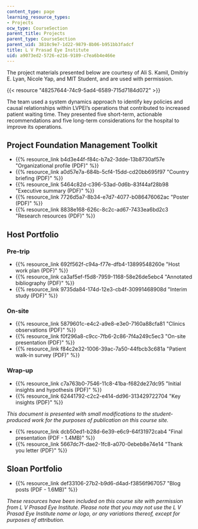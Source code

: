```yaml
---
content_type: page
learning_resource_types:
- Projects
ocw_type: CourseSection
parent_title: Projects
parent_type: CourseSection
parent_uid: 3818c9e7-1d22-9879-8b06-b951bb3fadcf
title: L V Prasad Eye Institute
uid: a9073ed2-5726-e216-9189-c7ea6b4e466e
---
```


The project materials presented below are courtesy of Ali S. Kamil, Dmitriy E. Lyan, Nicole Yap, and MIT Student, and are used with permission.

{{< resource "48257644-74c9-5ad4-6589-715d7184d072" >}}

The team used a system dynamics approach to identify key policies and causal relationships within LVPEI’s operations that contributed to increased patient waiting time. They presented five short-term, actionable recommendations and five long-term considerations for the hospital to improve its operations.

Project Foundation Management Toolkit
-------------------------------------

*   {{% resource_link b4d3e44f-f84c-b7a2-3dde-13b8730af57e "Organizational profile (PDF)" %}}
*   {{% resource_link a0d57e7a-684b-5cf4-15dd-cd20bb695f97 "Country briefing (PDF)" %}}
*   {{% resource_link 5464c82d-c396-53ad-0d6b-83f44af28b98 "Executive summary (PDF)" %}}
*   {{% resource_link 7726d5a7-8b34-e7d7-4077-b086476062ac "Poster (PDF)" %}}
*   {{% resource_link 8838e168-626c-8c2c-ad67-7433ea6bd2c3 "Research resources (PDF)" %}}

Host Portfolio
--------------

### Pre-trip

*   {{% resource_link 692f562f-c94a-f77e-dfb4-13899548260e "Host work plan (PDF)" %}}
*   {{% resource_link ca3af5ef-f5d8-7959-1168-58e26de5ebc4 "Annotated bibliography (PDF)" %}}
*   {{% resource_link 9735da84-174d-12e3-cb4f-30991468908d "Interim study (PDF)" %}}

### On-site

*   {{% resource_link 5879601c-e4c2-a9e8-e3e0-7160a88cfa81 "Clinics observations (PDF)" %}}
*   {{% resource_link f0f296a8-c9cc-7fb6-2c86-7f4a249c5ec3 "On-site presentation (PDF)" %}}
*   {{% resource_link f84c2e32-1006-39ac-7a50-44fbcb3c681a "Patient walk-in survey (PDF)" %}}

### Wrap-up

*   {{% resource_link c7a763b0-7546-11c8-41ba-f682de27dc95 "Initial insights and hypothesis (PDF)" %}}
*   {{% resource_link 62441792-c2c2-e414-dd96-313429722704 "Key insights (PDF)" %}}

_This document is presented with small modifications to the student-produced work for the purposes of publication on this course site._

*   {{% resource_link dcb50ed1-b28d-6e39-e6c9-64f31972cab4 "Final presentation (PDF - 1.4MB)" %}}
*   {{% resource_link 5667dc7f-dae2-1fc8-a070-0ebeb8e74e14 "Thank you letter (PDF)" %}}

Sloan Portfolio
---------------

*   {{% resource_link def33106-27b2-b9d6-d4ad-f3856f967057 "Blog posts (PDF - 1.6MB)" %}}

_These resources have been included on this course site with permission from L V Prasad Eye Institute. Please note that you may not use the L V Prasad Eye Institute name or logo, or any variations thereof, except for purposes of attribution._
